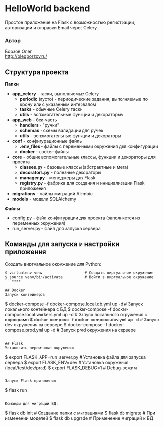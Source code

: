 # HelloWorld backend
Простое приложение на Flask с возможностью регистрации, авторизации и отправки Email через Celery

### Автор
Борзов Олег<br>
http://olegborzov.ru/<br>

## Структура проекта
**Папки**
- **app_celery** - таски, выполняемые Celery
    - **periodic** (пусто) - периодические задания, выполняемые по крону или с указанным интервалом
    - **tasks** - обычные Celery таски
    - **utils** - вспомогательные функции и декораторыv
- **app_web** - бек-часть
    - **handlers** - "ручки"
    - **schemas** - схемы валидации для ручек
    - **utils** - вспомогательные функции и декораторы
- **conf** - конфигурационные файлы
    - **.env_files** - файлы с переменными окружения для конфигурации
    - **docker** - docker-файлы 
- **core** - общие вспомогательные классы, функции и декораторы для проекта
    - **classes.py** - базовые классы (абстрактные и мета)
    - **decorators.py** - полезные декораторы
    - **manager.py** - менеджеры для Flask
    - **registry.py** - фабрика для создания и инициализации Flask приложения 
- **migrations** - файлы миграций Alembic
- **models** - модели SQLAlchemy

**Файлы**<br>
- config.py - файл конфигурации для проекта (заполняется из переменных окружения)
- run_server.py - файл для запуска сервера


## Команды для запуска и настройки приложения 
Создать виртуальное окружение для Python:
```
$ virtualenv venv                   # Создать виртуальное окружение
$ source venv/bin/activate          # Войти в виртуальное окружение
```****

## Docker
Запуск контейнеров
```
$ docker-compose -f docker-compose.local.db.yml up -d           # Запуск локального контейнера с БД
$ docker-compose -f docker-compose.local.workers.yml up -d      # Запуск локального окружения с воркерами
$ docker-compose -f docker-compose.dev.yml up -d                # Запуск dev окружения на сервере
$ docker-compose -f docker-compose.prod.yml up -d               # Запуск prod окружения на сервере
```

## Flask
Установить переменные окружения
```
$ export FLASK_APP=run_server.py    # Установка файла для запуска сервера
$ export FLASK_ENV=dev              # Установка окружения (local/test/dev/prod)
$ export FLASK_DEBUG=1              # Debug-режим
```

Запуск Flask приложения
```
$ flask run
```

Команды для миграций БД:
```
$ flask db init                     # Создание папки с миграциями
$ flask db migrate                  # При изменении моделей
$ flask db upgrade                  # Применение миграций к БД
```
